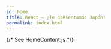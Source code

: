 ```yaml
---
id: home
title: React – ¡Te presentamos Japón!
permalink: index.html
---
```


{/* See HomeContent.js */}